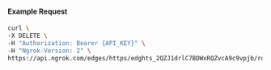 <!-- Generated by nd gen api-examples. DO NOT EDIT. -->
#### Example Request
```bash
curl \
-X DELETE \
-H "Authorization: Bearer {API_KEY}" \
-H "Ngrok-Version: 2" \
https://api.ngrok.com/edges/https/edghts_2QZJ1drlC7BDWxRQZvcA9c9vpjb/routes/edghtsrt_2QZJ1c9NRDoa96j5OqKft7qrayz/oidc
